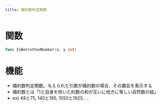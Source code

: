 ```yaml
---
title: 婚約数判定関数
---
```

# 関数
```go
func IsBetrothedNumber(x, y int)
```

# 機能
- 婚約数判定関数。与えられた引数が婚約数の場合、その趣旨を表示する
- 婚約数とは「1と自身を除いた約数の和が互いに他方に等しい自然数の組」
- ex) 48と75, 140と195, 1050と1925, ...